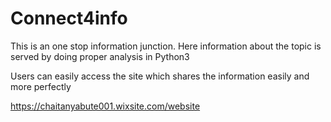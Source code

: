 # Connect4info
This is an one stop information junction. Here information about the topic is served by doing proper analysis in Python3

Users can easily access the site which shares the information easily and more perfectly

https://chaitanyabute001.wixsite.com/website
